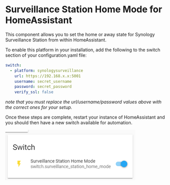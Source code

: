 # Surveillance Station Home Mode for HomeAssistant

This component allows you to set the home or away state for Synology Surveillance Station from within HomeAssistant.

To enable this platform in your installation, add the following to the switch section of your configuration.yaml file:

``` yaml
switch:
  - platform: synologysurveillance
    url: https://192.168.x.x:5001
    username: secret_username
    password: secret_password
    verify_ssl: false
```

_note that you must replace the url/username/password values above with the correct ones for your setup._

Once these steps are complete, restart your instance of HomeAssistant and you should then have a new switch available for automation.

![capture.png](Capture.PNG)
